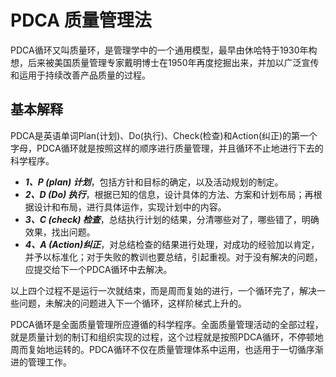 # PDCA 质量管理法


PDCA循环又叫质量环，是管理学中的一个通用模型，最早由休哈特于1930年构想，后来被美国质量管理专家戴明博士在1950年再度挖掘出来，并加以广泛宣传和运用于持续改善产品质量的过程。

## 基本解释
PDCA是英语单词Plan(计划)、Do(执行)、Check(检查)和Action(纠正)的第一个字母，PDCA循环就是按照这样的顺序进行质量管理，并且循环不止地进行下去的科学程序。
- ***1、P (plan) 计划***，包括方针和目标的确定，以及活动规划的制定。
- ***2、D (Do) 执行***，根据已知的信息，设计具体的方法、方案和计划布局；再根据设计和布局，进行具体运作，实现计划中的内容。
- ***3、C (check) 检查***，总结执行计划的结果，分清哪些对了，哪些错了，明确效果，找出问题。
- ***4、A (Action)纠正***，对总结检查的结果进行处理，对成功的经验加以肯定，并予以标准化；对于失败的教训也要总结，引起重视。对于没有解决的问题，应提交给下一个PDCA循环中去解决。

以上四个过程不是运行一次就结束，而是周而复始的进行，一个循环完了，解决一些问题，未解决的问题进入下一个循环，这样阶梯式上升的。

PDCA循环是全面质量管理所应遵循的科学程序。全面质量管理活动的全部过程，就是质量计划的制订和组织实现的过程，这个过程就是按照PDCA循环，不停顿地周而复始地运转的。PDCA循环不仅在质量管理体系中运用，也适用于一切循序渐进的管理工作。
